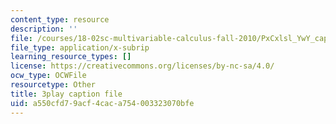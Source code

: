 ```yaml
---
content_type: resource
description: ''
file: /courses/18-02sc-multivariable-calculus-fall-2010/PxCxlsl_YwY_captions.vtt
file_type: application/x-subrip
learning_resource_types: []
license: https://creativecommons.org/licenses/by-nc-sa/4.0/
ocw_type: OCWFile
resourcetype: Other
title: 3play caption file
uid: a550cfd7-9acf-4cac-a754-003323070bfe
---
```

